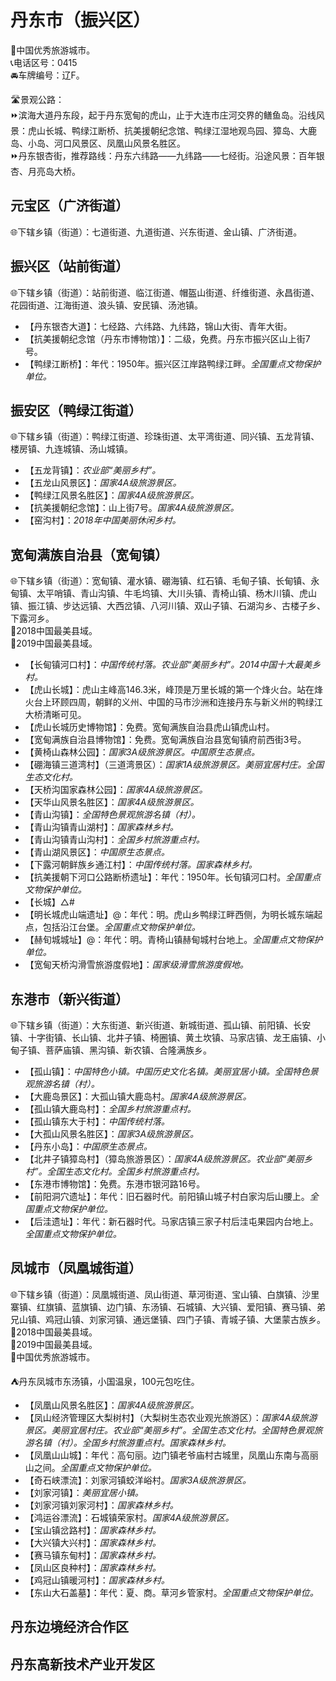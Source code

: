# 丹东市（振兴区）  
🏅中国优秀旅游城市。   
📞电话区号：0415  
🚘车牌编号：辽F。   

🛣️景观公路：  
⏩滨海大道丹东段，起于丹东宽甸的虎山，止于大连市庄河交界的鳝鱼岛。沿线风景：虎山长城、鸭绿江断桥、抗美援朝纪念馆、鸭绿江湿地观鸟园、獐岛、大鹿岛、小岛、河口风景区、凤凰山风景名胜区。   
⏩丹东银杏街，推荐路线：丹东六纬路——九纬路——七经街。沿途风景：百年银杏、月亮岛大桥。   

## 元宝区（广济街道）  
🌐下辖乡镇（街道）：七道街道、九道街道、兴东街道、金山镇、广济街道。    

## 振兴区（站前街道）  
🌐下辖乡镇（街道）：站前街道、临江街道、帽盔山街道、纤维街道、永昌街道、花园街道、江海街道、浪头镇、安民镇、汤池镇。    
  
* 【丹东银杏大道】：七经路、六纬路、九纬路，锦山大街、青年大街。   
* 【抗美援朝纪念馆（丹东市博物馆）】：二级，免费。丹东市振兴区山上街7号。   
* 【鸭绿江断桥】：年代：1950年。振兴区江岸路鸭绿江畔。*全国重点文物保护单位。*   

## 振安区（鸭绿江街道）  
🌐下辖乡镇（街道）：鸭绿江街道、珍珠街道、太平湾街道、同兴镇、五龙背镇、楼房镇、九连城镇、汤山城镇。    
  
* 【五龙背镇】：*农业部“美丽乡村”。*  
* 【五龙山风景区】：*国家4A级旅游景区。*  
* 【鸭绿江风景名胜区】：*国家4A级旅游景区。*  
* 【抗美援朝纪念馆】：山上街7号。*国家4A级旅游景区。*  
* 【窑沟村】：*2018年中国美丽休闲乡村。*  

## 宽甸满族自治县（宽甸镇）  
🌐下辖乡镇（街道）：宽甸镇、灌水镇、硼海镇、红石镇、毛甸子镇、长甸镇、永甸镇、太平哨镇、青山沟镇、牛毛坞镇、大川头镇、青椅山镇、杨木川镇、虎山镇、振江镇、步达远镇、大西岔镇、八河川镇、双山子镇、石湖沟乡、古楼子乡、下露河乡。   
🏅2018中国最美县域。   
🏅2019中国最美县域。   
  
* 【长甸镇河口村】：*中国传统村落。农业部“美丽乡村”。2014中国十大最美乡村。*   
* 【虎山长城】：虎山主峰高146.3米，峰顶是万里长城的第一个烽火台。站在烽火台上环顾四周，朝鲜的义州、中国的马市沙洲和连接丹东与新义州的鸭绿江大桥清晰可见。   
* 【虎山长城历史博物馆】：免费。宽甸满族自治县虎山镇虎山村。   
* 【宽甸满族自治县博物馆】：免费。宽甸满族自治县宽甸镇府前西街3号。   
* 【黄椅山森林公园】：*国家3A级旅游景区。中国原生态景点。*  
* 【硼海镇三道湾村】（三道湾景区）：*国家1A级旅游景区。美丽宜居村庄。全国生态文化村。*  
* 【天桥沟国家森林公园】：*国家4A级旅游景区。*  
* 【天华山风景名胜区】：*国家4A级旅游景区。*  
* 【青山沟镇】：*全国特色景观旅游名镇（村）。*  
* 【青山沟镇青山湖村】：*国家森林乡村。*  
* 【青山沟镇青山沟村】：*全国乡村旅游重点村。*    
* 【青山湖风景区】：*中国原生态景点。*  
* 【下露河朝鲜族乡通江村】：*中国传统村落。国家森林乡村。*  
* 【抗美援朝下河口公路断桥遗址】：年代：1950年。长旬镇河口村。*全国重点文物保护单位。*   
* 【长城】△#  
* 【明长城虎山端遗址】@：年代：明。虎山乡鸭绿江畔西侧，为明长城东端起点，包括沿江台堡。*全国重点文物保护单位。*   
* 【赫旬城城址】@：年代：明。青椅山镇赫甸城村台地上。*全国重点文物保护单位。*     
* 【宽甸天桥沟滑雪旅游度假地】：*国家级滑雪旅游度假地。* 

## 东港市（新兴街道）  
🌐下辖乡镇（街道）：大东街道、新兴街道、新城街道、孤山镇、前阳镇、长安镇、十字街镇、长山镇、北井子镇、椅圈镇、黄土坎镇、马家店镇、龙王庙镇、小甸子镇、菩萨庙镇、黑沟镇、新农镇、合隆满族乡。    
  
* 【孤山镇】：*中国特色小镇。中国历史文化名镇。美丽宜居小镇。全国特色景观旅游名镇（村）。*  
* 【大鹿岛景区】：大孤山镇大鹿岛村。*国家4A级旅游景区。*  
* 【孤山镇大鹿岛村】：*全国乡村旅游重点村。*  
* 【孤山镇东大于村】：*中国传统村落。*    
* 【大孤山风景名胜区】：*国家3A级旅游景区。*  
* 【丹东小岛】：*中国原生态景点。*  
* 【北井子镇獐岛村】（獐岛旅游景区）：*国家4A级旅游景区。农业部“美丽乡村”。全国生态文化村。全国乡村旅游重点村。*  
* 【东港市博物馆】：免费。东港市银河路16号。   
* 【前阳洞穴遗址】：年代：旧石器时代。前阳镇山城子村白家沟后山腰上。*全国重点文物保护单位。*   
* 【后洼遗址】：年代：新石器时代。马家店镇三家子村后洼屯果园内台地上。*全国重点文物保护单位。*   

## 凤城市（凤凰城街道）  
🌐下辖乡镇（街道）：凤凰城街道、凤山街道、草河街道、宝山镇、白旗镇、沙里寨镇、红旗镇、蓝旗镇、边门镇、东汤镇、石城镇、大兴镇、爱阳镇、赛马镇、弟兄山镇、鸡冠山镇、刘家河镇、通远堡镇、四门子镇、青城子镇、大堡蒙古族乡。  
🏅2018中国最美县域。   
🏅2019中国最美县域。   
🏅中国优秀旅游城市。   
  
⛺丹东凤城市东汤镇，小国温泉，100元包吃住。   
  
* 【凤凰山风景名胜区】：*国家4A级旅游景区。*  
* 【凤山经济管理区大梨树村】（大梨树生态农业观光旅游区）：*国家4A级旅游景区。美丽宜居村庄。农业部“美丽乡村”。全国生态文化村。全国特色景观旅游名镇（村）。全国乡村旅游重点村。国家森林乡村。*  
* 【凤凰山山城】：年代：高句丽。边门镇老爷庙村古城里，凤凰山东南与高丽山之间。*全国重点文物保护单位。*   
* 【奇石峡漂流】：刘家河镇蛟洋峪村。*国家3A级旅游景区。*  
* 【刘家河镇】：*美丽宜居小镇。*  
* 【刘家河镇刘家河村】：*国家森林乡村。*  
* 【鸿运谷漂流】：石城镇荣家村。*国家4A级旅游景区。*  
* 【宝山镇岔路村】：*国家森林乡村。*  
* 【大兴镇大兴村】：*国家森林乡村。*  
* 【赛马镇东甸村】：*国家森林乡村。*  
* 【凤山区良种村】：*国家森林乡村。*  
* 【鸡冠山镇暖河村】：*国家森林乡村。*  
* 【东山大石盖墓】：年代：夏、商。草河乡管家村。*全国重点文物保护单位。*   

## 丹东边境经济合作区    
  
## 丹东高新技术产业开发区 